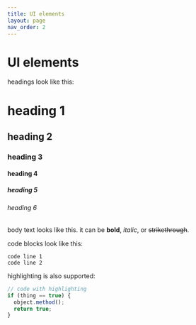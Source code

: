 ```yaml
---
title: UI elements
layout: page
nav_order: 2
---
```

# UI elements
headings look like this:

# heading 1
## heading 2
### heading 3
#### heading 4
##### heading 5
###### heading 6

body text looks like this. it can be **bold**, *italic*, or <s>strikethrough</s>.

code blocks look like this:
```
code line 1
code line 2
```

highlighting is also supported:
```js
// code with highlighting
if (thing == true) {
  object.method();
  return true;
}
```
